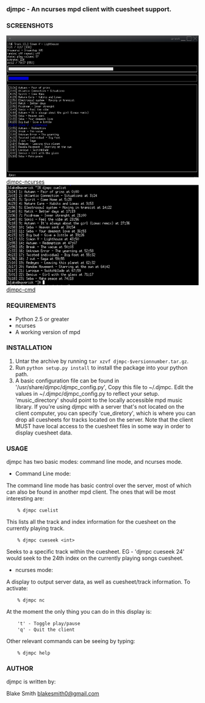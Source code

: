 ### djmpc - An ncurses mpd client with cuesheet support.


### SCREENSHOTS

![djmpc-ncurses] [djmpc-ncurses]
![djmpc-cmd] [djmpc-cmd]

### REQUIREMENTS

* Python 2.5 or greater
* ncurses
* A working version of mpd


### INSTALLATION

1. Untar the archive by running `tar xzvf djmpc-$versionnumber.tar.gz`.
2. Run `python setup.py install` to install the package into your python path.
3. A basic configuration file can be found in '/usr/share/djmpc/djmpc_config.py', Copy this file to ~/.djmpc. Edit the values in ~/.djmpc/djmpc_config.py to reflect your setup. 'music_directory' should point to the locally accessible mpd music library. If you're using djmpc with a server that's not located on the client computer, you can specify 'cue_diretory', which is where you can drop all cuesheets for tracks located on the server. Note that the client MUST have local access to the cuesheet files in some way in order to display cuesheet data.

### USAGE

djmpc has two basic modes: command line mode, and ncurses mode. 


- Command Line mode:

The command line mode has basic control over the server, most of which can also be found in another mpd client. The ones that will be most interesting are:

		% djmpc cuelist

This lists all the track and index information for the cuesheet on the currently playing track.

		% djmpc cueseek <int>

Seeks to a specific track within the cuesheet. EG - 'djmpc cueseek 24' would seek to the 24th index on the currently playing songs cuesheet.

- ncurses mode:

A display to output server data, as well as cuesheet/track information. To activate:
		
		% djmpc nc

At the moment the only thing you can do in this display is:

		't' - Toggle play/pause
		'q' - Quit the client

Other relevant commands can be seeing by typing:

		% djmpc help

### AUTHOR

djmpc is written by: 

Blake Smith <blakesmith0@gmail.com>

[djmpc-ncurses]: http://github.com/blakesmith/djmpc/raw/9218b31344d46aa9d0720732e8b77075953e2e1b/support/djmpc-ncurses.png "djmpc running in ncurses mode"
[djmpc-cmd]: http://github.com/blakesmith/djmpc/raw/9218b31344d46aa9d0720732e8b77075953e2e1b/support/djmpc-cmd.png "djmpc after executing 'djmpc cuelist'"
